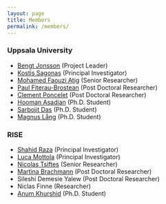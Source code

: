 ```yaml
---
layout: page
title: Members
permalink: /members/
---
```


### Uppsala University

- [Bengt Jonsson][BengtJonssonHomepage] (Project Leader)
- [Kostis Sagonas][KostisSagonasHomepage] (Principal Investigator)
- [Mohamed Faouzi Atig][AtigHomepage] (Senior Researcher)
- [Paul Fiterau-Brostean][PaulFiterauHomepage] (Post Doctoral Researcher)
- [Clement Poncelet][ClementPonceletHomepage] (Post Doctoral Researcher)
- [Hooman Asadian][HoomanAsadianHomepage] (Ph.D. Student)
- [Sarbojit Das][SarbojitDasHomepage] (Ph.D. Student)
- [Magnus Lång][MagnusLangHomepage] (Ph.D. Student)

### RISE

- [Shahid Raza][ShahidRazaHomepage] (Principal Investigator)
- [Luca Mottola][LucaMottolaHomepage] (Principal Investigator) 
- [Nicolas Tsiftes][NicolasTsiftesHomepage] (Senior Researcher) 
- [Martina Brachmann][MartinaBrachmannHomepage] (Post Doctoral Researcher)
- Sileshi Demesie Yalew (Post Doctoral Researcher)
- Niclas Finne (Researcher)
- [Anum Khurshid][AnumKhurshidHomepage] (Ph.D. Student)


[BengtJonssonHomepage]: http://user.it.uu.se/~bengt/
[KostisSagonasHomepage]: http://user.it.uu.se/~kostis/
[AtigHomepage]: https://www.it.uu.se/katalog/mohat117/atig
[PaulFiterauHomepage]: http://www.it.uu.se/katalog/paufi492
[ClementPonceletHomepage]: http://www.it.uu.se/katalog/clepo169
[HoomanAsadianHomepage]: http://www.it.uu.se/katalog/hooas351
[SarbojitDasHomepage]: http://www.it.uu.se/katalog/sarda436
[MagnusLangHomepage]: http://www.it.uu.se/katalog/magla262
[ShahidRazaHomepage]: https://www.ri.se/shahid-raza
[LucaMottolaHomepage]: https://www.ri.se/luca-mottola
[NicolasTsiftesHomepage]: https://www.ri.se/nicolas-tsiftes
[MartinaBrachmannHomepage]: https://martinabr.github.io/
[AnumKhurshidHomepage]: https://www.ri.se/anum-khurshid

